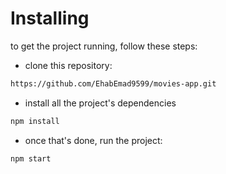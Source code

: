 
# Installing
to get the project running, follow these steps:

- clone this repository:

```html
https://github.com/EhabEmad9599/movies-app.git
```
- install all the project's dependencies
``` html
npm install
```
- once  that's done, run the project:

```html
npm start
```
